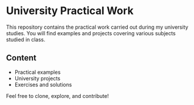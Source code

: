 # University Practical Work 
This repository contains the practical work carried out during my university studies. You will find examples and projects covering various subjects studied in class.  
## Content 
- Practical examples
- University projects
- Exercises and solutions

Feel free to clone, explore, and contribute!
